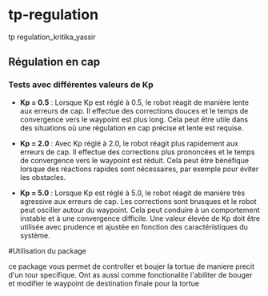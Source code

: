 # tp-regulation
tp regulation_kritika_yassir
## Régulation en cap

### Tests avec différentes valeurs de Kp

- **Kp = 0.5** : Lorsque Kp est réglé à 0.5, le robot réagit de manière lente aux erreurs de cap. Il effectue des corrections douces et le temps de convergence vers le waypoint est plus long. Cela peut être utile dans des situations où une régulation en cap précise et lente est requise.

- **Kp = 2.0** : Avec Kp réglé à 2.0, le robot réagit plus rapidement aux erreurs de cap. Il effectue des corrections plus prononcées et le temps de convergence vers le waypoint est réduit. Cela peut être bénéfique lorsque des réactions rapides sont nécessaires, par exemple pour éviter les obstacles.

- **Kp = 5.0** : Lorsque Kp est réglé à 5.0, le robot réagit de manière très agressive aux erreurs de cap. Les corrections sont brusques et le robot peut osciller autour du waypoint. Cela peut conduire à un comportement instable et à une convergence difficile. Une valeur élevée de Kp doit être utilisée avec prudence et ajustée en fonction des caractéristiques du système.

#Utilisation du package

ce package vous permet de controller et boujer la tortue de maniere precit d'un tour specifique. Ont as aussi comme fonctionalite l'abiliter de bouger et modifier le waypoint de destination finale pour la tortue



